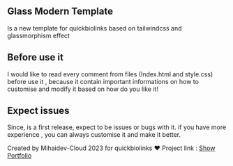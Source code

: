 ## Glass Modern Template
Is a new template for quickbiolinks based on tailwindcss and glassmorphism effect

## Before use it
I would like to read every comment from files (Index.html and style.css)
before use it , because it contain important informations on how to customise and 
modify it based on how do you like it!

## Expect issues
Since, is a first release, expect to be issues or bugs with it.
if you have more experience , you can always customise it and make it better.

Created by Mihaidev-Cloud 2023 for quickbiolinks ❤️
Project link : <a href="https://younesnoorzahi.github.io/quickbio/">Show Portfolio</a>
